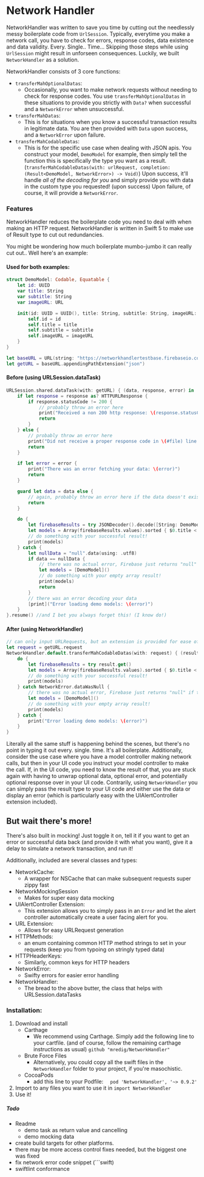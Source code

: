 # Network Handler

NetworkHandler was written to save you time by cutting out the needlessly messy boilerplate code from `UrlSession`. Typically, everytime you make a network call, you have to check for errors, response codes, data existence and data validity. Every. Single.. Time... Skipping those steps while using `UrlSession` might result in unforseen consequences. Luckily, we built `NetworkHandler` as a solution.

NetworkHandler consists of 3 core functions:

* `transferMahOptionalDatas`:
	* Occasionally, you want to make network requests without needing to check for response codes. You use  `transferMahOptionalDatas`  in these situations to provide you strictly with `Data?` when successful and a `NetworkError` when unsuccessful.
* `transferMahDatas`:
	* This is for situations when you know a successful transaction results in legitimate data. You are then provided with `Data` upon success, and a `NetworkError` upon failure.
* `transferMahCodableDatas`:
	* This is for the specific use case when dealing with JSON apis. You construct your model, `DemoModel` for example, then simply tell the function this is specifically the type you want as a result. (`transferMahCodableDatas(with: urlRequest, completion: (Result<DemoModel, NetworkError>) -> Void)`) Upon success, it'll handle *all of the decoding for you* and simply provide you with data in the custom type you requested! (upon success) Upon failure, of course, it will provide a `NetworkError`.

### Features
NetworkHandler reduces the boilerplate code you need to deal with when making an HTTP request. NetworkHandler is written in Swift 5 to make use of Result type to cut out redundancies.

You might be wondering how much boilerplate mumbo-jumbo it can really cut out.. Well here's an example:

#### Used for both examples:
```swift
struct DemoModel: Codable, Equatable {
	let id: UUID
	var title: String
	var subtitle: String
	var imageURL: URL

	init(id: UUID = UUID(), title: String, subtitle: String, imageURL: URL) {
		self.id	= id
		self.title = title
		self.subtitle = subtitle
		self.imageURL = imageURL
	}
}

let baseURL = URL(string: "https://networkhandlertestbase.firebaseio.com/DemoAndTests")!
let getURL = baseURL.appendingPathExtension("json")
```

#### Before (using URLSession.dataTask)
```swift
URLSession.shared.dataTask(with: getURL) { (data, response, error) in
	if let response = response as? HTTPURLResponse {
		if response.statusCode != 200 {
			// probably throw an error here
			print("Received a non 200 http response: \(response.statusCode) in \(#file) line: \(#line)")
			return
		}
	} else {
		// probably throw an error here
		print("Did not receive a proper response code in \(#file) line: \(#line)")
		return
	}

	if let error = error {
		print("There was an error fetching your data: \(error)")
		return
	}

	guard let data = data else {
		// again, probably throw an error here if the data doesn't exist
		return
	}

	do {
		let firebaseResults = try JSONDecoder().decode([String: DemoModel].self, from: data)
		let models = Array(firebaseResults.values).sorted { $0.title < $1.title }
		// do something with your successful result!
		print(models)
	} catch {
		let nullData = "null".data(using: .utf8)
		if data == nullData {
			// there was no actual error, Firebase just returns "null" if there is a request it can't provide data for.
			let models = [DemoModel]()
			// do something with your empty array result!
			print(models)
			return
		}
		// there was an error decoding your data
		[print]("Error loading demo models: \(error)")
	}
}.resume() //and I bet you always forget this! (I know do!)

```

#### After (using NetworkHandler)
```swift
// can only input URLRequests, but an extension is provided for ease of use
let request = getURL.request
NetworkHandler.default.transferMahCodableDatas(with: request) { (result: Result<[String: DemoModel], NetworkError>) in
	do {
		let firebaseResults = try result.get()
		let models = Array(firebaseResults.values).sorted { $0.title < $1.title }
		// do something with your successful result!
		print(models)
	} catch NetworkError.dataWasNull {
		// there was no actual error, Firebase just returns "null" if there is a request it can't provide data for.
		let models = [DemoModel]()
		// do something with your empty array result!
		print(models)
	} catch {
		print("Error loading demo models: \(error)")
	}
}
```

Literally all the same stuff is happening behind the scenes, but there's no point in typing it out every. single. time. It's all boilerplate. Additionally, consider the use case where you have a model controller making network calls, but then in your UI code you instruct your model controller to make the call. If, in the UI code, you need to know the result of that, you are stuck again with having to unwrap optional data, optional error, and potentially optional response over in your UI code. Contrarily, using `NetworkHandler` you can simply pass the result type to your UI code and either use the data or display an error (which is particularly easy with the UIAlertController extension included).

## But wait there's more!
There's also built in mocking! Just toggle it on, tell it if you want to get an error or successful data back (and provide it with what you want), give it a delay to simulate a network transaction, and run it!

Additionally, included are several classes and types:

* NetworkCache:
	* A wrapper for NSCache that can make subsequent requests super zippy fast
* NetworkMockingSession
	* Makes for super easy data mocking
* UIAlertController Extension:
	* This extension allows you to simply pass in an `Error` and let the alert controller automatically create a user facing alert for you.
* URL Extension:
	* Allows for easy URLRequest generation
* HTTPMethods:
	* an enum containing common HTTP method strings to set in your requests (keep you from typoing on stringly typed data)
* HTTPHeaderKeys:
	* Similarly, common keys for HTTP headers
* NetworkError:
	* Swifty errors for easier error handling
* NetworkHandler:
	* The bread to the above butter, the class that helps with URLSession.dataTasks

### Installation:

1. Download and install
	* Carthage
		* We recommend using Carthage. Simply add the following line to your cartfile. (and of course, follow the remaining carthage instructions as usual)
			`github "mredig/NetworkHandler"`
	* Brute Force Files
		* Alternatively, you could copy all the swift files in the `NetworkHandler` folder to your project, if you're masochistic.
	* CocoaPods
		* add this line to your Podfile:
			`  pod 'NetworkHandler', '~> 0.9.2'`
1. Import to any files you want to use it in
	`import NetworkHandler`
1. Use it!

##### Todo
* Readme
	* demo task as return value and cancelling
	* demo mocking data
* create build targets for other platforms.
* there may be more access control fixes needed, but the biggest one was fixed
* fix network error code snippet (```swift)
* swiftlint conformance
